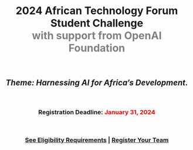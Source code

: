 <h1 style="text-align: center;">2024 African Technology Forum Student Challenge<br><span style="color: gray;">with support from OpenAI Foundation</span></h1>
<br>
<h2 style="text-align: center;"><i>Theme: Harnessing AI for Africa’s Development.</i></h2>
<br>
<h3 style="text-align: center;">Registration Deadline: <span style="color: red">January 31, 2024</span></h3>
<br>
<div align="center"><h3><a href="">See Eligibility Requirements</a> | 
<a href="">Register Your Team</a></h3></div>


